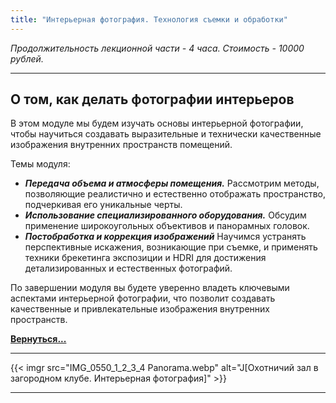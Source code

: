 ```yaml
---
title: "Интерьерная фотография. Технология съемки и обработки"
---
```

*Продолжительность лекционной части - 4 часа. Стоимость - 10000 рублей.*

---
## О том, как делать фотографии интерьеров

В этом модуле мы будем изучать основы интерьерной фотографии, чтобы научиться создавать выразительные и технически качественные изображения внутренних пространств помещений.

Темы модуля:

- ***Передача объема и атмосферы помещения.*** Рассмотрим методы, позволяющие реалистично и естественно отображать пространство, подчеркивая его уникальные черты.​
- ***Использование специализированного оборудования.*** Обсудим применение широкоугольных объективов и панорамных головок.
- ***Постобработка и коррекция изображений*** Научимся устранять перспективные искажения, возникающие при съемке, и применять техники брекетинга экспозиции и HDRI для достижения детализированных и естественных фотографий.​

По завершении модуля вы будете уверенно владеть ключевыми аспектами интерьерной фотографии, что позволит создавать качественные и привлекательные изображения внутренних пространств.

**[Вернуться...](/training)**

---
{{< imgr src="IMG_0550_1_2_3_4 Panorama.webp" alt="J[Охотничий зал в загородном клубе. Интерьерная фотография]" >}}

---

